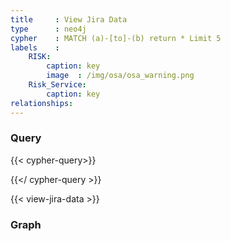 ```yaml
---
title     : View Jira Data
type      : neo4j
cypher    : MATCH (a)-[to]-(b) return * Limit 5
labels    :
    RISK:
        caption: key
        image  : /img/osa/osa_warning.png
    Risk_Service:
        caption: key
relationships:
---
```



### Query
{{< cypher-query>}}

{{</ cypher-query >}}

{{< view-jira-data >}}

### Graph

